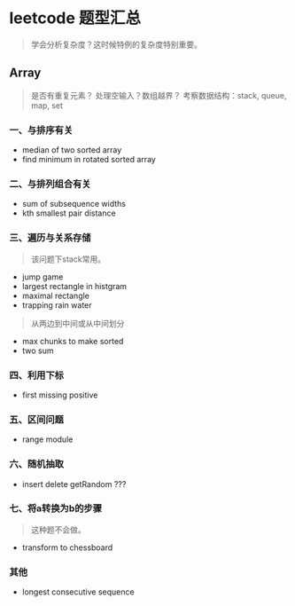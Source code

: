 # leetcode 题型汇总

> 学会分析复杂度？这时候特例的复杂度特别重要。

## Array

> 是否有重复元素？
> 处理空输入？数组越界？
> 考察数据结构：stack, queue, map, set

### 一、与排序有关

+ median of two sorted array
+ find minimum in rotated sorted array

### 二、与排列组合有关

+ sum of subsequence widths
+ kth smallest pair distance

### 三、遍历与关系存储

> 该问题下stack常用。

+ jump game
+ largest rectangle in histgram
+ maximal rectangle
+ trapping rain water

> 从两边到中间或从中间划分

+ max chunks to make sorted
+ two sum

### 四、利用下标

+ first missing positive

### 五、区间问题

+ range module

### 六、随机抽取

+ insert delete getRandom ???

### 七、将a转换为b的步骤

> 这种题不会做。

+ transform to chessboard

### 其他

+ longest consecutive sequence